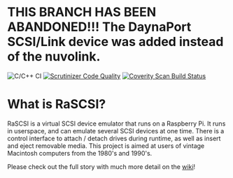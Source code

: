 # THIS BRANCH HAS BEEN ABANDONED!!! The DaynaPort SCSI/Link device was added instead of the nuvolink.


![C/C++ CI](https://github.com/akuker/RASCSI/workflows/C/C++%20CI/badge.svg) [![Scrutinizer Code Quality](https://scrutinizer-ci.com/g/akuker/RASCSI/badges/quality-score.png?b=master)](https://scrutinizer-ci.com/g/akuker/RASCSI/?branch=master)
<a href="https://scan.coverity.com/projects/akuker-rascsi">
  <img alt="Coverity Scan Build Status"
       src="https://scan.coverity.com/projects/21656/badge.svg"/>
</a>

# What is RaSCSI?
RaSCSI is a virtual SCSI device emulator that runs on a Raspberry Pi. It runs in userspace, and can emulate several SCSI devices at one time. There is a control interface to attach / detach drives during runtime, as well as insert and eject removable media. This project is aimed at users of vintage Macintosh computers from the 1980's and 1990's.

Please check out the full story with much more detail on the [wiki](https://github.com/akuker/RASCSI/wiki)!
